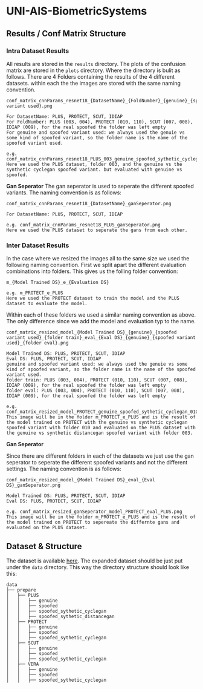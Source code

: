 # UNI-AIS-BiometricSystems

## Results / Conf Matrix Structure

### Intra Dataset Results
All results are stored in the `results` directory. The plots of the confusion matrix are stored in the `plots` directory. Where the directory is bulit as follows. There are 4 Folders containing the results of the 4 different datasets. within each the the images are stored with the same naming convention. 

    conf_matrix_cnnParams_resnet18_{DatasetName}_{FoldNumber}_{genuine}_{spoofed variant used}.png

    For DatasetName: PLUS, PROTECT, SCUT, IDIAP
    For FoldNumber: PLUS (003, 004), PROTECT (010, 110), SCUT (007, 008), IDIAP (009), for the real spoofed the folder was left empty
    For genuine and spoofed variant used: we always used the genuie vs some kind of spoofed variant, so the folder name is the name of the spoofed variant used.
    
    e.g. conf_matrix_cnnParams_resnet18_PLUS_003_genuine_spoofed_sythetic_cyclegan.png
    Here we used the PLUS dataset, folder 003, and the genuine vs the synthetic cyclegan spoofed variant. but evaluated with genuine vs spoofed.

**Gan Seperator**
The gan seperator is used to seperate the different spoofed variants. The naming convention is as follows:

    conf_matrix_cnnParams_resnet18_{DatasetName}_ganSeperator.png

    For DatasetName: PLUS, PROTECT, SCUT, IDIAP

    e.g. conf_matrix_cnnParams_resnet18_PLUS_ganSeperator.png
    Here we used the PLUS dataset to seperate the gans from each other.

### Inter Dataset Results
In the case where we resized the images all to the same size we used the following naming convention. First we split apart the different evaluation combinations into folders. This gives us the folling folder convention:

    m_{Model Trained DS}_e_{Evaluation DS}

    e.g. m_PROTECT_e_PLUS
    Here we used the PROTECT dataset to train the model and the PLUS dataset to evaluate the model.

Within each of these folders we used a similar naming convention as above. The only difference since we add the model and evaluation typ to the name.

    conf_matrix_resized_model_{Model Trained DS}_{genuine}_{spoofed variant used}_{folder train}_eval_{Eval DS}_{genuine}_{spoofed variant used}_{folder eval}.png 

    Model Trained DS: PLUS, PROTECT, SCUT, IDIAP
    Eval DS: PLUS, PROTECT, SCUT, IDIAP
    genuine and spoofed variant used: we always used the genuie vs some kind of spoofed variant, so the folder name is the name of the spoofed variant used.
    folder train: PLUS (003, 004), PROTECT (010, 110), SCUT (007, 008), IDIAP (009), for the real spoofed the folder was left empty
    folder eval: PLUS (003, 004), PROTECT (010, 110), SCUT (007, 008), IDIAP (009), for the real spoofed the folder was left empty

    e.g. conf_matrix_resized_model_PROTECT_genuine_spoofed_sythetic_cyclegan_010_eval_PLUS_genuine_spoofed_sythetic_distancegan_003.png
    This image will be in the folder m_PROTECT_e_PLUS and is the result of the model trained on PROTECT with the genuine vs synthetic cyclegan spoofed variant with folder 010 and evaluated on the PLUS dataset with the genuine vs synthetic distancegan spoofed variant with folder 003.

**Gan Seperator**

Since there are different folders in each of the datasets we just use the gan seperator to seperate the different spoofed variants and not the different settings. The naming convention is as follows:

    conf_matrix_resized_model_{Model Trained DS}_eval_{Eval DS}_ganSeperator.png

    Model Trained DS: PLUS, PROTECT, SCUT, IDIAP
    Eval DS: PLUS, PROTECT, SCUT, IDIAP

    e.g. conf_matrix_resized_ganSeperator_model_PROTECT_eval_PLUS.png
    This image will be in the folder m_PROTECT_e_PLUS and is the result of the model trained on PROTECT to sepereate the differnte gans and evaluated on the PLUS dataset.


## Dataset & Structure

The dataset is available [here]. The expanded dataset should be just put under the `data` directory. This way the directory structure should look like this:

```
data
├── prepare
│   ├── PLUS
│   │   ├── genuine
│   │   ├── spoofed
│   │   ├── spoofed_sythetic_cyclegan
│   │   ├── spoofed_sythetic_distancegan
│   ├── PROTECT
│   │   ├── genuine
│   │   ├── spoofed
│   │   ├── spoofed_sythetic_cyclegan
│   ├── SCUT
│   │   ├── genuine
│   │   ├── spoofed
│   │   ├── spoofed_sythetic_cyclegan
│   ├── VERA
│   │   ├── genuine
│   │   ├── spoofed
│   │   ├── spoofed_sythetic_cyclegan

```


[here]: https://www.cosy.sbg.ac.at/~uhl/Data_prepared.zip